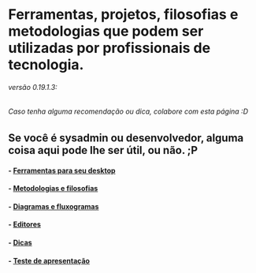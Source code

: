 # Ferramentas, projetos, filosofias e metodologias que podem ser utilizadas por profissionais de tecnologia. 
###### versão 0.19.1.3:
###### Caso tenha alguma recomendação ou dica, colabore com esta página :D

## Se você é sysadmin ou desenvolvedor, alguma coisa aqui pode lhe ser útil, ou não. ;P

#### - [Ferramentas para seu desktop](docs/desktop-tools.md)

#### - [Metodologias e filosofias](docs/metodologies.md)

#### - [Diagramas e fluxogramas](docs/diagram.md)

#### - [Editores](docs/editors.md)

#### - [Dicas](docs/tips.md)

#### - [Teste de apresentação](https://google.com) 